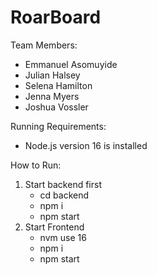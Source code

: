 # RoarBoard

Team Members:

- Emmanuel Asomuyide
- Julian Halsey
- Selena Hamilton
- Jenna Myers
- Joshua Vossler


Running Requirements:

- Node.js version 16 is installed 

How to Run:
1. Start backend first
     - cd backend
     - npm i
     - npm start
2. Start Frontend
     - nvm use 16
     - npm i
     - npm start
